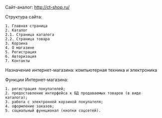 Сайт-аналог: http://ct-shop.ru/

Cтруктура сайта:

    1. Главная страница
    2. Каталог
    2.1. Страница каталога
    2.2. Страница товара
    3. Корзина
    4. О магазине
    5. Регистрация
    6. Авторизация
    7. Контакты

Назначение интернет-магазина:  компьютерная техника и электроника

Функции Интернет-магазина:

    1. регистрация покупателей;
    2. предоставление интерфейса к БД продаваемых товаров (в виде каталога);
    3. работа с электронной корзиной покупателя;
    4. оформление заказов;
    5. социальный функционал (кнопки соцсетей).
